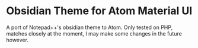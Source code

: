 # Obsidian Theme for Atom Material UI

A port of Notepad++'s obsidian theme to Atom. Only tested on PHP, matches closely at the moment, I may make some changes in the future however.
